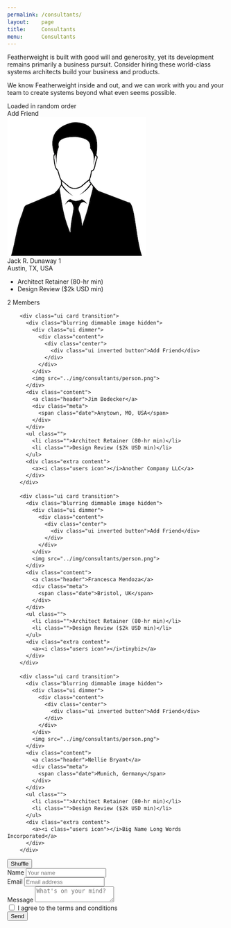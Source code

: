 ```yaml
---
permalink: /consultants/
layout:    page
title:     Consultants
menu:      Consultants
---
```


<div class="ui text container">

  <p>Featherweight is built with good will and generosity, yet its development remains primarily a business pursuit. Consider hiring these world-class systems architects build your business and products.</p>
  <p>We know Featherweight inside and out, and we can work with you and your team to create systems beyond what even seems possible.</p>
  <div class="ui horizontal section divider">
    <span>Loaded in random order</span>
  </div>
  
  <div id="consultant_grid" class="ui three cards">
        <div class="ui card transition hidden">
          <div class="blurring dimmable image">
            <div class="ui dimmer">
              <div class="content">
                <div class="center">
                  <div class="ui inverted button">Add Friend</div>
                </div>
              </div>
            </div>
            <img src="../img/consultants/person.png">
          </div>
          <div class="content">
            <a class="header">Jack R. Dunaway 1</a>
            <div class="meta">
              <span class="date">Austin, TX, USA</span>
            </div>
          </div>
          <ul class="">
            <li class="">Architect Retainer (80-hr min)</li>
            <li class="">Design Review ($2k USD min)</li>
          </ul>
          <div class="extra content">
            <a><i class="users icon"></i>2 Members</a>
          </div>
        </div>
        
        
        <div class="ui card transition">
          <div class="blurring dimmable image hidden">
            <div class="ui dimmer">
              <div class="content">
                <div class="center">
                  <div class="ui inverted button">Add Friend</div>
                </div>
              </div>
            </div>
            <img src="../img/consultants/person.png">
          </div>
          <div class="content">
            <a class="header">Jim Bodecker</a>
            <div class="meta">
              <span class="date">Anytown, MO, USA</span>
            </div>
          </div>
          <ul class="">
            <li class="">Architect Retainer (80-hr min)</li>
            <li class="">Design Review ($2k USD min)</li>
          </ul>
          <div class="extra content">
            <a><i class="users icon"></i>Another Company LLC</a>
          </div>
        </div>
        
        <div class="ui card transition">
          <div class="blurring dimmable image hidden">
            <div class="ui dimmer">
              <div class="content">
                <div class="center">
                  <div class="ui inverted button">Add Friend</div>
                </div>
              </div>
            </div>
            <img src="../img/consultants/person.png">
          </div>
          <div class="content">
            <a class="header">Francesca Mendoza</a>
            <div class="meta">
              <span class="date">Bristol, UK</span>
            </div>
          </div>
          <ul class="">
            <li class="">Architect Retainer (80-hr min)</li>
            <li class="">Design Review ($2k USD min)</li>
          </ul>
          <div class="extra content">
            <a><i class="users icon"></i>tinybiz</a>
          </div>
        </div>
        
        <div class="ui card transition">
          <div class="blurring dimmable image hidden">
            <div class="ui dimmer">
              <div class="content">
                <div class="center">
                  <div class="ui inverted button">Add Friend</div>
                </div>
              </div>
            </div>
            <img src="../img/consultants/person.png">
          </div>
          <div class="content">
            <a class="header">Nellie Bryant</a>
            <div class="meta">
              <span class="date">Munich, Germany</span>
            </div>
          </div>
          <ul class="">
            <li class="">Architect Retainer (80-hr min)</li>
            <li class="">Design Review ($2k USD min)</li>
          </ul>
          <div class="extra content">
            <a><i class="users icon"></i>Big Name Long Words Incorporated</a>
          </div>
        </div>
  </div>

  <div class="ui center aligned vertical segment">
    <button id="button_randomize" class="ui compact small button" href="/consultants/"><i class="refresh icon"></i>Shuffle</button>
  </div>
  
  <div class="ui hidden section divider"></div>
  
  <div class="ui segment">
    <form action="//formspree.io/inquiries@featherweight.io" method="POST" class="ui form">
      <div class="two fields">
        <div class="field">
          <label>Name</label>
          <input type="text" name="Name" placeholder="Your name">
        </div>
        <div class="field">
          <label>Email</label>
          <input type="email" name="_replyto" placeholder="Email address">
        </div>
      </div>
      <div class="field">
        <label>Message</label>
        <textarea name="Message" placeholder="What's on your mind?" rows="2"></textarea>
      </div>
      <div class="inline field">
        <div class="ui checkbox">
          <input type="checkbox" tabindex="0" class="hidden">
          <label>I agree to the terms and conditions</label>
        </div>
      </div>
      <input type="hidden" name="_subject" value="Featherweight Consulting Inquiry">
      <input type="hidden" name="_next" value="/#thank-you">
      <input type="text" name="_gotcha" style="display:none">
      <input type="submit" value="Send" class="ui submit button">
    </form>
  </div>
</div>

<div class="ui hidden section divider"></div>

<script type="text/javascript">
  var consultant_grid = document.getElementById("consultant_grid");
  var cards = consultant_grid.children;
  var frag = document.createDocumentFragment();
  
  function randomize_grid() {
    var element;
    var i = 0;
    
    while (cards.length) {
      element = cards[Math.floor(Math.random() * cards.length)];
      element.classList.add("hidden");
      element.classList.remove("visible");
      frag.appendChild(element);
      i++;
    }
    consultant_grid.appendChild(frag);
    
    $('#consultant_grid .card').transition({
        animation : 'scale',
        interval  : 200
      });
  }
  
  document.addEventListener('DOMContentLoaded', function() {
    document.getElementById("button_randomize").addEventListener('click', randomize_grid);
    randomize_grid();
  }, false);

</script>